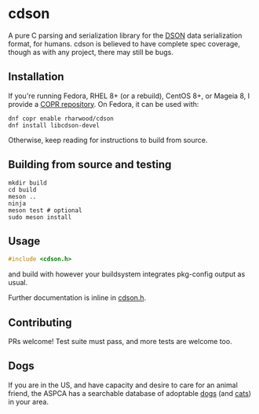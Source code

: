 # cdson

A pure C parsing and serialization library for the [DSON](https://dogeon.xyz/)
data serialization format, for humans.  cdson is believed to have complete
spec coverage, though as with any project, there may still be bugs.

## Installation

If you're running Fedora, RHEL 8+ (or a rebuild), CentOS 8+, or Mageia 8, I
provide a [COPR
repository](https://copr.fedorainfracloud.org/coprs/rharwood/cdson/).  On
Fedora, it can be used with:

```shell
dnf copr enable rharwood/cdson
dnf install libcdson-devel
```

Otherwise, keep reading for instructions to build from source.

## Building from source and testing

```shell
mkdir build
cd build
meson ..
ninja
meson test # optional
sudo meson install
```

## Usage

```C
#include <cdson.h>
```

and build with however your buildsystem integrates pkg-config output as usual.

Further documentation is inline in
[cdson.h](https://github.com/frozencemetery/cdson/blob/main/cdson.h).

## Contributing

PRs welcome!  Test suite must pass, and more tests are welcome too.

## Dogs

If you are in the US, and have capacity and desire to care for an animal
friend, the ASPCA has a searchable database of adoptable
[dogs](https://www.aspca.org/adopt-pet/adoptable-dogs-your-local-shelter) (and
[cats](https://www.aspca.org/adopt-pet/adoptable-cats-your-local-shelter)) in
your area.
